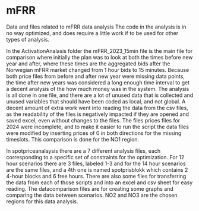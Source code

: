 # mFRR
Data and files related to mFRR data analysis
The code in the analysis is in no way optimized, and does require a little work if to be used for other types of analysis.

In the ActivationAnalasis folder the mFRR_2023_15min file is the main file for comparison where initially the plan was to look at both the times before new year and after, where these times are the aggregated bids after the Norwegian mFRR market changed from 1 hour bids to 15 minutes. Because both price files from before and after new year were missing data points, the time after new years was considered a long enough time interval to get a decent analysis of the how much money was in the system. 
The analysis is all done in one file, and there are a lot of unused data that is collected and unused variables that should have been coded as local, and not global. A decent amount of extra work went into reading the data from the csv files, as the readability of the files is negatively impacted if they are opened and saved excel, even without changes to the files. The files prices files for 2024 were incomplete, and to make it easier to run the script the data files were modified by inserting prices of 0 in both directions for the missing timeslots. 
This comparison is done for the NO1 region.

In spotpriceanalaysis there are a 7 different analysis files, each corresponding to a specific set of constraints for the optimization. For 12 hour scenarios there are 3 files, labeled 1-3 and for the 14 hour scenarios are the same files, and a 4th one is named spotprisblokk which contains 2 4-hour blocks and 6 free hours. There are also some files for transferring the data from each of those scripts and into an excel and csv sheet for easy reading. The datacomparison files are for creating some graphs and comparing the data between scenarios.
NO2 and NO3 are the chosen regions for this data analysis. 
